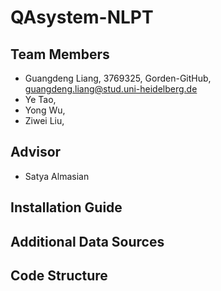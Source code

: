 # QAsystem-NLPT

## Team Members
- Guangdeng Liang, 3769325, Gorden-GitHub, guangdeng.liang@stud.uni-heidelberg.de
- Ye Tao, 
- Yong Wu, 
- Ziwei Liu, 

## Advisor
- Satya Almasian

## Installation Guide

## Additional Data Sources

## Code Structure


